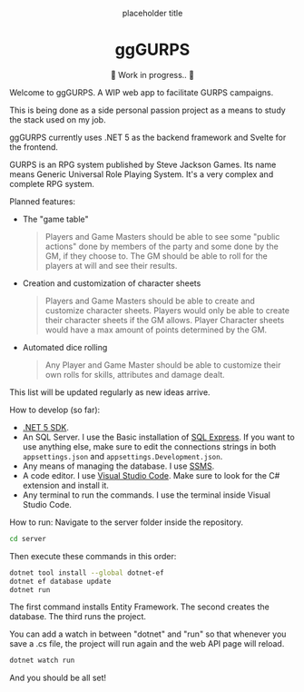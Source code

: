 <p align="center">placeholder title</p>
<h1 align="center"><b>ggGURPS</b></h1>
<p align="center">🚧 Work in progress.. 🚧</p>

Welcome to ggGURPS. A WIP web app to facilitate GURPS campaigns.

This is being done as a side personal passion project as a means to study the stack used on my job.


ggGURPS currently uses .NET 5 as the backend framework and Svelte for the frontend.


GURPS is an RPG system published by Steve Jackson Games. Its name means Generic Universal Role Playing System. It's a very complex and complete RPG system.

Planned features:
- The "game table"
    > Players and Game Masters should be able to see some "public actions" done by members of the party and some done by the GM, if they choose to. The GM should be able to roll for the players at will and see their results.

- Creation and customization of character sheets
    > Players and Game Masters should be able to create and customize character sheets. Players would only be able to create their character sheets if the GM allows. Player Character sheets would have a max amount of points determined by the GM.

- Automated dice rolling
    > Any Player and Game Master should be able to customize their own rolls for skills, attributes and damage dealt.

This list will be updated regularly as new ideas arrive.

How to develop (so far):
- [.NET 5 SDK](https://dotnet.microsoft.com).
- An SQL Server. I use the Basic installation of [SQL Express](https://www.microsoft.com/pt-br/sql-server/sql-server-downloads). If you want to use anything else, make sure to edit the connections strings in both ``appsettings.json`` and ``appsettings.Development.json``.
- Any means of managing the database. I use [SSMS](https://docs.microsoft.com/pt-br/sql/ssms/download-sql-server-management-studio-ssms?redirectedfrom=MSDN&view=sql-server-ver15).
- A code editor. I use [Visual Studio Code](https://code.visualstudio.com). Make sure to look for the C# extension and install it.
- Any terminal to run the commands. I use the terminal inside Visual Studio Code.

How to run:
Navigate to the server folder inside the repository.
```bash
cd server
```
Then execute these commands in this order:
```bash
dotnet tool install --global dotnet-ef
dotnet ef database update
dotnet run
```
The first command installs Entity Framework. The second creates the database. The third runs the project.

You can add a watch in between "dotnet" and "run" so that whenever you save a .cs file, the project will run again and the web API page will reload.
```bash
dotnet watch run
```
And you should be all set!
